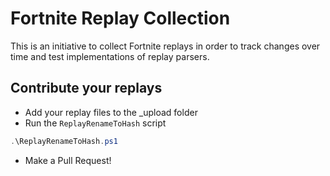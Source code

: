 # Fortnite Replay Collection

This is an initiative to collect Fortnite replays in order to track changes over time and test implementations of replay parsers.

## Contribute your replays
* Add your replay files to the _upload folder
* Run the `ReplayRenameToHash` script
```powershell
.\ReplayRenameToHash.ps1
```
* Make a Pull Request!
